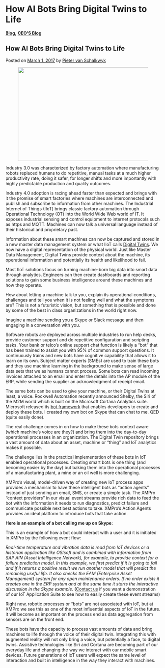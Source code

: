 # How AI Bots Bring Digital Twins to Life

[**Blog**](https://xmpro.com/category/blog/)**,** [**CEO'S Blog**](https://xmpro.com/category/blog/pieter-blog/)

## How AI Bots Bring Digital Twins to Life

Posted on [March 1, 2017](https://xmpro.com/ai-bots-bring-digital-twins-life/) by [Pieter van Schalkwyk](https://xmpro.com/author/pietervs/)

<figure><img src="https://xmpro.com/wp-content/uploads/2017/03/BlogImage.png" alt="" height="305" width="660"><figcaption></figcaption></figure>

Industry 3.0 was characterized by factory automation where manufacturing robots replaced humans to do repetitive, manual tasks at a much higher productivity rate, doing it safer, for longer shifts and more importantly with highly predictable production and quality outcomes.

Industry 4.0 adoption is racing ahead faster than expected and brings with it the promise of smart factories where machines are interconnected and publish and subscribe to information from other machines. The Industrial Internet of Things (IIoT) brings classic factory automation through Operational Technology (OT) into the World Wide Web world of IT. It exposes industrial sensing and control equipment to internet protocols such as https and MQTT. Machines can now talk a universal language instead of their historical and proprietary past.

Information about these smart machines can now be captured and stored in a new master data management system or what IIoT calls [Digital Twins](https://xmpro.com/digital-twins-the-ultimate-guide/). We now have a digital representation of the physical world. Just like Master Data Management, Digital Twins provide context about the machine, its operational information and potentially its health and likelihood to fail.

Most IIoT solutions focus on turning machine-born big data into smart data through analytics. Engineers can then create dashboards and reporting solutions to gain some business intelligence around these machines and how they operate.

How about letting a machine talk to you, explain its operational conditions, challenges and tell you when it is not feeling well and what the symptoms are? This is not a futuristic vision, but something that is possible and done by some of the best in class organizations in the world right now.

Imagine a machine sending you a Skype or Slack message and then engaging in a conversation with you.



Software robots are deployed across multiple industries to run help desks, provide customer support and do repetitive configuration and scripting tasks. Your bank or telco’s online support chat function is likely a “bot” that has been trained to assist you with 95% of common support questions. It continuously trains and new bots have cognitive capability that allows it to learn on its own. Subject matter experts (SMEs) are used to train these bots and they use machine learning in the background to make sense of large data sets that we as humans cannot process. Some bots can read incoming invoices attached to an email and enter the details into the AP module of the ERP, while sending the supplier an acknowledgment of receipt email.

The same bots can be used to give your machine, or their Digital Twins at least, a voice. Rockwell Automation recently announced Shelby, the Siri of the M2M world which is built on the Microsoft Cortana Analytics suite. Microsoft released its [bot framework](https://dev.botframework.com/) that enables developers to create and deploy these bots. I created my own bot on Skype that can chat to me.  QED (quite easily done).

The real challenge comes in on how to make these bots context aware (which machine’s voice are they?) and bring them into the day-to-day operational processes in an organization. The Digital Twin repository brings a vast amount of data about an asset, machine or “thing” and IoT analytics makes it possible.

The challenge lies in the practical implementation of these bots in IoT enabled operational processes. Creating smart bots is one thing (and becoming easier by the day) but baking them into the operational processes of a manufacturing plant, a mine or an oil well is more challenging.

XMPro’s visual, model-driven way of creating new IoT process apps provides a mechanism to have these intelligent bots as “action agents” instead of just sending an email, SMS, or create a simple task. The XMPro “context providers” in our visual event streams provide rich data to feed the bot with the information it needs to run diagnostics, predict failure and communicate possible next best actions to take. XMPro’s Action Agents provides an ideal platform to introduce bots that take action.

**Here is an example of a bot calling me up on Skype:**



This is an example of how a bot could interact with a user and it is initiated in XMPro by the following event flow:

_Real-time temperature and vibration data is read from IoT devices or a historian application like OSIsoft and is combined with information from SAP AIN (Asset Intelligence Network), for example, to provide context for a failure prediction model. In this example, we first predict if it is going to fail and if it returns a positive result we run another model that will predict the remaining useful life. It also checks the EAM (Enterprise Asset Management) system for any open maintenance orders. If no order exists it creates one in the ERP system and at the same time it starts the interactive discussion in the Skype example._ ([Contact us](https://xmpro.com/contact-us/) if you want a demonstration of our IoT Application Suite to see how to easily create these event streams)



Right now, robotic processes or “bots” are not associated with IoT, but at XMPro we see this as one of the most influential aspects of IoT in the future. It will become as important on the process end as data aggregation from sensors are on the front end.

These bots have the capacity to process vast amounts of data and bring machines to life through the voice of their digital twin. Integrating this with augmented reality will not only bring a voice, but potentially a face, to digital twins. Assistive technologies like Siri and Cortana are becoming part of our everyday life and changing the way we interact with our mobile smart devices. Future generations of IoT users will expect the same level of interaction and built in intelligence in the way they interact with machines.




